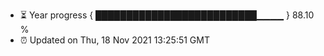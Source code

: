 - ⏳ Year progress { ██████████████████████████▁▁▁▁ } 88.10 %
- ⏰ Updated on Thu, 18 Nov 2021 13:25:51 GMT

